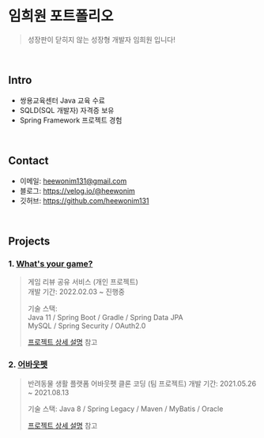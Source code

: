 # 임희원 포트폴리오
>성장판이 닫히지 않는 성장형 개발자 임희원 입니다!

</br>

## Intro
- 쌍용교육센터 Java 교육 수료
- SQLD(SQL 개발자) 자격증 보유
- Spring Framework 프로젝트 경험

</br>

## Contact
- 이메일: heewonim131@gmail.com  
- 블로그: https://velog.io/@heewonim  
- 깃허브: https://github.com/heewonim131

</br>

## Projects
### 1. [What's your game?](https://github.com/heewonim131/whats-your-game)
>게임 리뷰 공유 서비스 (개인 프로젝트)  
>개발 기간: 2022.02.03 ~ 진행중  
>  
>기술 스택:  
>Java 11 / Spring Boot / Gradle / Spring Data JPA  
>MySQL / Spring Security / OAuth2.0  
>  
>[프로젝트 상세 설명](https://github.com/heewonim131/whats-your-game) 참고

### 2. [어바웃펫](https://github.com/heewonim131/about-pet)
>반려동물 생활 플랫폼 어바웃펫 클론 코딩 (팀 프로젝트)
>개발 기간: 2021.05.26 ~ 2021.08.13
>
>기술 스택:
>Java 8 / Spring Legacy / Maven / MyBatis / Oracle
>
>[프로젝트 상세 설명](https://github.com/heewonim131/about-pet) 참고
